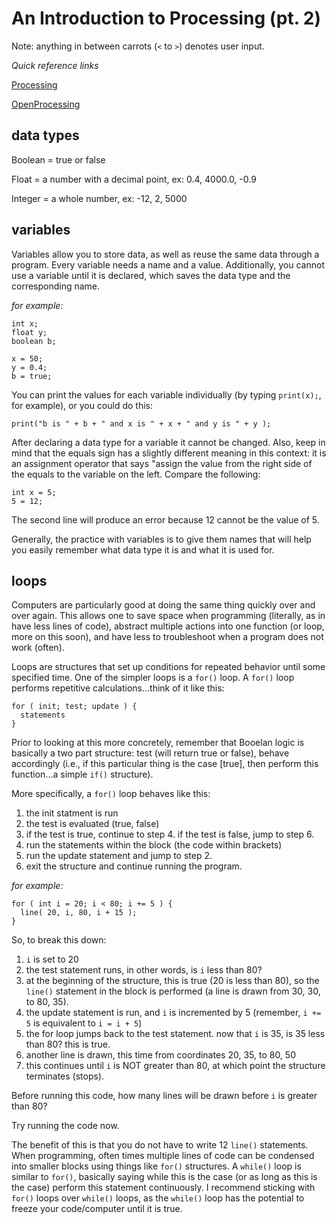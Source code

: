 # An Introduction to Processing (pt. 2)

Note: anything in between carrots (`<` to `>`) denotes user input.

*Quick reference links*

[Processing](http://processing.org/)

[OpenProcessing](http://www.openprocessing.org/)

## data types

Boolean = true or false

Float = a number with a decimal point, ex: 0.4, 4000.0, -0.9

Integer = a whole number, ex: -12, 2, 5000

## variables

Variables allow you to store data, as well as reuse the same data through a program. Every variable needs a name and a value. Additionally, you cannot use a variable until it is declared, which saves the data type and the corresponding name.

*for example:*
```
int x;
float y;
boolean b;

x = 50;
y = 0.4;
b = true;
```

You can print the values for each variable individually (by typing `print(x);`, for example), or you could do this:
```
print("b is " + b + " and x is " + x + " and y is " + y );
```

After declaring a data type for a variable it cannot be changed. Also, keep in mind that the equals sign has a slightly different meaning in this context: it is an assignment operator that says "assign the value from the right side of the equals to the variable on the left. Compare the following:
```
int x = 5;
5 = 12;
```
The second line will produce an error because 12 cannot be the value of 5.

Generally, the practice with variables is to give them names that will help you easily remember what data type it is and what it is used for.

## loops

Computers are particularly good at doing the same thing quickly over and over again. This allows one to save space when programming (literally, as in have less lines of code), abstract multiple actions into one function (or loop, more on this soon), and have less to troubleshoot when a program does not work (often).

Loops are structures that set up conditions for repeated behavior until some specified time. One of the simpler loops is a `for()` loop. A `for()` loop performs repetitive calculations...think of it like this:
```
for ( init; test; update ) {
  statements
}
```

Prior to looking at this more concretely, remember that Booelan logic is basically a two part structure: test (will return true or false), behave accordingly (i.e., if this particular thing is the case [true], then perform this function...a simple `if()` structure).

More specifically, a `for()` loop behaves like this:
 1. the init statment is run
 2. the test is evaluated (true, false)
 3. if the test is true, continue to step 4. if the test is false, jump to step 6.
 4. run the statements within the block (the code within brackets)
 5. run the update statement and jump to step 2.
 6. exit the structure and continue running the program.

*for example:*
```
for ( int i = 20; i < 80; i += 5 ) {
  line( 20, i, 80, i + 15 );
}
```

So, to break this down:

1. `i` is set to 20
2. the test statement runs, in other words, is `i` less than 80?
3. at the beginning of the structure, this is true (20 is less than 80), so the `line()` statement in the block is performed (a line is drawn from 30, 30, to 80, 35).
4. the update statement is run, and `i` is incremented by 5 (remember, `i += 5` is equivalent to `i = i + 5`)
5. the for loop jumps back to the test statement. now that `i` is 35, is 35 less than 80? this is true.
6. another line is drawn, this time from coordinates 20, 35, to 80, 50
7. this continues until `i` is NOT greater than 80, at which point the structure terminates (stops).

Before running this code, how many lines will be drawn before `i` is greater than 80?

Try running the code now.

The benefit of this is that you do not have to write 12 `line()` statements. When programming, often times multiple lines of code can be condensed into smaller blocks using things like `for()` structures. A `while()` loop is similar to `for()`, basically saying while this is the case (or as long as this is the case) perform this statement continuously. I recommend sticking with `for()` loops over `while()` loops, as the `while()` loop has the potential to freeze your code/computer until it is true.